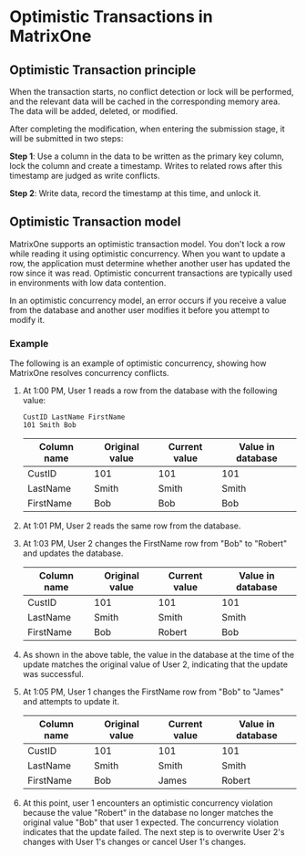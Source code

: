 # Optimistic Transactions in MatrixOne

## Optimistic Transaction principle

When the transaction starts, no conflict detection or lock will be performed, and the relevant data will be cached in the corresponding memory area. The data will be added, deleted, or modified.

After completing the modification, when entering the submission stage, it will be submitted in two steps:

**Step 1**: Use a column in the data to be written as the primary key column, lock the column and create a timestamp. Writes to related rows after this timestamp are judged as write conflicts.

**Step 2**: Write data, record the timestamp at this time, and unlock it.

## Optimistic Transaction model

MatrixOne supports an optimistic transaction model. You don't lock a row while reading it using optimistic concurrency. When you want to update a row, the application must determine whether another user has updated the row since it was read. Optimistic concurrent transactions are typically used in environments with low data contention.

In an optimistic concurrency model, an error occurs if you receive a value from the database and another user modifies it before you attempt to modify it.

### Example

The following is an example of optimistic concurrency, showing how MatrixOne resolves concurrency conflicts.

1. At 1:00 PM, User 1 reads a row from the database with the following value:

    ```
    CustID LastName FirstName
    101 Smith Bob
    ```

    |Column name|Original value|Current value|Value in database|
    |---|---|---|---|
    |CustID|101|101|101|
    |LastName|Smith|Smith|Smith|
    |FirstName|Bob|Bob|Bob|

2. At 1:01 PM, User 2 reads the same row from the database.

3. At 1:03 PM, User 2 changes the FirstName row from "Bob" to "Robert" and updates the database.

    |Column name|Original value|Current value|Value in database|
    |---|---|---|---|
    |CustID|101|101|101|
    |LastName|Smith|Smith|Smith|
    |FirstName|Bob|Robert|Bob|

4. As shown in the above table, the value in the database at the time of the update matches the original value of User 2, indicating that the update was successful.

5. At 1:05 PM, User 1 changes the FirstName row from "Bob" to "James" and attempts to update it.

    |Column name|Original value|Current value|Value in database|
    |---|---|---|---|
    |CustID|101|101|101|
    |LastName|Smith|Smith|Smith|
    |FirstName|Bob|James|Robert|

6. At this point, user 1 encounters an optimistic concurrency violation because the value "Robert" in the database no longer matches the original value "Bob" that user 1 expected. The concurrency violation indicates that the update failed. The next step is to overwrite User 2's changes with User 1's changes or cancel User 1's changes.
